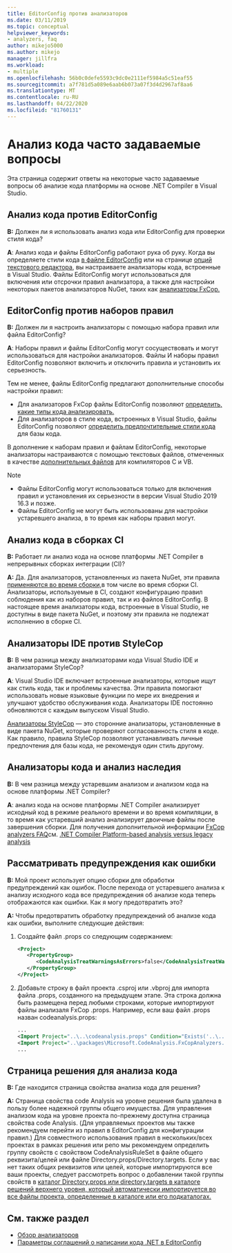 ```yaml
---
title: EditorConfig против анализаторов
ms.date: 03/11/2019
ms.topic: conceptual
helpviewer_keywords:
- analyzers, faq
author: mikejo5000
ms.author: mikejo
manager: jillfra
ms.workload:
- multiple
ms.openlocfilehash: 56b0c0defe5593c9dc0e2111ef5984a5c51eaf55
ms.sourcegitcommit: a7f781d5a089e6aab6b073a07f3d4d2967af8aa6
ms.translationtype: MT
ms.contentlocale: ru-RU
ms.lasthandoff: 04/22/2020
ms.locfileid: "81760131"
---
```

# <a name="code-analysis-faq"></a>Анализ кода часто задаваемые вопросы

Эта страница содержит ответы на некоторые часто задаваемые вопросы об анализе кода платформы на основе .NET Compiler в Visual Studio.

## <a name="code-analysis-versus-editorconfig"></a>Анализ кода против EditorConfig

**В:** Должен ли я использовать анализ кода или EditorConfig для проверки стиля кода?

**A**: Анализ кода и файлы EditorConfig работают рука об руку. Когда вы определяете стили кода [в файле EditorConfig](../ide/editorconfig-code-style-settings-reference.md) или на странице [опций текстового редактора,](../ide/code-styles-and-code-cleanup.md) вы настраиваете анализаторы кода, встроенные в Visual Studio. Файлы EditorConfig могут использоваться для включения или отсрочки правил анализатора, а также для настройки некоторых пакетов анализаторов NuGet, таких как [анализаторы FxCop.](configure-fxcop-analyzers.md)

## <a name="editorconfig-versus-rule-sets"></a>EditorConfig против наборов правил

**В:** Должен ли я настроить анализаторы с помощью набора правил или файла EditorConfig?

**A**: Наборы правил и файлы EditorConfig могут сосуществовать и могут использоваться для настройки анализаторов. Файлы И наборы правил EditorConfig позволяют включить и отключить правила и установить их серьезность.

Тем не менее, файлы EditorConfig предлагают дополнительные способы настройки правил:

- Для анализаторов FxCop файлы EditorConfig позволяют [определить, какие типы кода анализировать.](fxcop-analyzer-options.md)
- Для анализаторов в стиле кода, встроенных в Visual Studio, файлы EditorConfig позволяют [определить предпочтительные стили кода](../ide/editorconfig-code-style-settings-reference.md) для базы кода.

В дополнение к наборам правил и файлам EditorConfig, некоторые анализаторы настраиваются с помощью текстовых файлов, отмеченных в качестве [дополнительных файлов](../ide/build-actions.md#build-action-values) для компиляторов C и VB.

> [!NOTE]
> - Файлы EditorConfig могут использоваться только для включения правил и установления их серьезности в версии Visual Studio 2019 16.3 и позже.
> - Файлы EditorConfig не могут быть использованы для настройки устаревшего анализа, в то время как наборы правил могут.

## <a name="code-analysis-in-ci-builds"></a>Анализ кода в сборках CI

**В:** Работает ли анализ кода на основе платформы .NET Compiler в непрерывных сборках интеграции (CI)?

**A:** Да. Для анализаторов, установленных из пакета NuGet, эти правила [применяются во время сборки,](roslyn-analyzers-overview.md#build-errors)в том числе во время сборки CI. Анализаторы, используемые в CI, создают конфигурацию правил соблюдения как из наборов правил, так и из файлов EditorConfig. В настоящее время анализаторы кода, встроенные в Visual Studio, не доступны в виде пакета NuGet, и поэтому эти правила не подлежат исполнению в сборке CI.

## <a name="ide-analyzers-versus-stylecop"></a>Анализаторы IDE против StyleCop

**В:** В чем разница между анализаторами кода Visual Studio IDE и анализаторами StyleCop?

**A**: Visual Studio IDE включает встроенные анализаторы, которые ищут как стиль кода, так и проблемы качества. Эти правила помогают использовать новые языковые функции по мере их внедрения и улучшают удобство обслуживания кода. Анализаторы IDE постоянно обновляются с каждым выпуском Visual Studio.

[Анализаторы StyleCop](https://github.com/DotNetAnalyzers/StyleCopAnalyzers) — это сторонние анализаторы, установленные в виде пакета NuGet, которые проверяют согласованность стиля в коде. Как правило, правила StyleCop позволяют устанавливать личные предпочтения для базы кода, не рекомендуя один стиль другому.

## <a name="code-analyzers-versus-legacy-analysis"></a>Анализаторы кода и анализ наследия

**В:** В чем разница между устаревшим анализом и анализом кода на основе платформы .NET Compiler?

**A**: анализ кода на основе платформы .NET Compiler анализирует исходный код в режиме реального времени и во время компиляции, в то время как устаревший анализ анализирует двоичные файлы после завершения сборки. Для получения дополнительной информации [FxCop analyzers FAQ](fxcop-analyzers-faq.md)см. [.NET Compiler Platform-based analysis versus legacy analysis](roslyn-analyzers-overview.md#source-code-analysis-versus-legacy-analysis)

## <a name="treat-warnings-as-errors"></a>Рассматривать предупреждения как ошибки

**В:** Мой проект использует опцию сборки для обработки предупреждений как ошибок. После перехода от устаревшего анализа к анализу исходного кода все предупреждения об анализе кода теперь отображаются как ошибки. Как я могу предотвратить это?

**A:** Чтобы предотвратить обработку предупреждений об анализе кода как ошибки, выполните следующие действия:

  1. Создайте файл .props со следующим содержанием:

     ```xml
     <Project>
        <PropertyGroup>
           <CodeAnalysisTreatWarningsAsErrors>false</CodeAnalysisTreatWarningsAsErrors>
        </PropertyGroup>
     </Project>
     ```

  2. Добавьте строку в файл проекта .csproj или .vbproj для импорта файла .props, созданного на предыдущем этапе. Эта строка должна быть размещена перед любыми строками, которые импортируют файлы анализаля FxCop .props. Например, если ваш файл .props назван codeanalysis.props:

     ```xml
     ...
     <Import Project="..\..\codeanalysis.props" Condition="Exists('..\..\codeanalysis.props')" />
     <Import Project="..\packages\Microsoft.CodeAnalysis.FxCopAnalyzers.2.6.5\build\Microsoft.CodeAnalysis.FxCopAnalyzers.props" Condition="Exists('..\packages\Microsoft.CodeAnalysis.FxCopAnalyzers.2.6.5\build\Microsoft.CodeAnalysis.FxCopAnalyzers.props')" />
     ...
     ```

## <a name="code-analysis-solution-property-page"></a>Страница решения для анализа кода

**В:** Где находится страница свойства анализа кода для решения?

**A:** Страница свойства code Analysis на уровне решения была удалена в пользу более надежной группы общего имущества. Для управления анализом кода на уровне проекта по-прежнему доступна страница свойства code Analysis. (Для управляемых проектов мы также рекомендуем перейти из правил в EditorConfig для конфигурации правил.)  Для совместного использования правил в нескольких/всех проектах в рамках решения или репо мы рекомендуем определить группу свойств с свойством CodeAnalysisRuleSet в файле общего реквизита/целей или файле Directory.props/Directory.targets. Если у вас нет таких общих реквизитов или целей, которые импортируются все ваши проекты, следует рассмотреть вопрос о добавлении такой группы свойств в [каталог Directory.props или directory.targets в каталоге решений верхнего уровня, который автоматически импортируется во все файлы проекта, определенные в каталоге или его подкаталогах.](https://docs.microsoft.com/visualstudio/msbuild/customize-your-build?directorybuildprops-and-directorybuildtargets)

## <a name="see-also"></a>См. также раздел

- [Обзор анализаторов](roslyn-analyzers-overview.md)
- [Параметры соглашений о написании кода .NET в EditorConfig](../ide/editorconfig-code-style-settings-reference.md)
